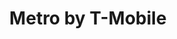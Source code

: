 ---
title: "Metro by T-Mobile"
url: /rosedale/metro-by-t-mobile-chesaco-avenue/
shop: mobile phone
---